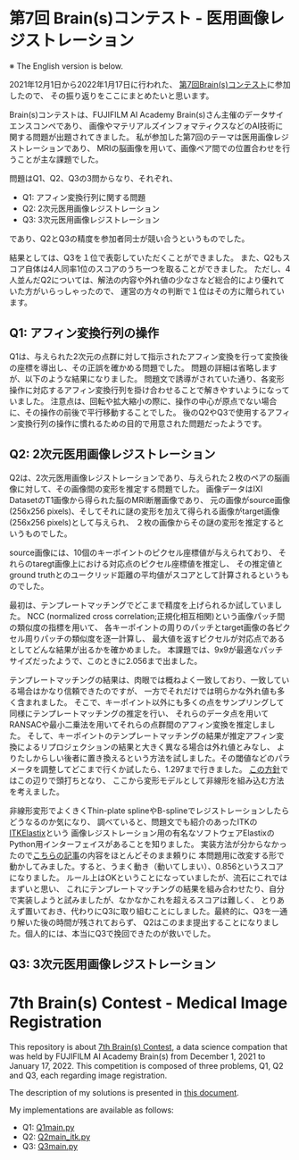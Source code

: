 # 第7回 Brain(s)コンテスト - 医用画像レジストレーション
※ The English version is below. 

2021年12月1日から2022年1月17日に行われた、
[第7回Brain(s)コンテスト](https://fujifilmdatasciencechallnge.mystrikingly.com/)に参加したので、
その振り返りをここにまとめたいと思います。

Brain(s)コンテストは、FUJIFILM AI Academy Brain(s)さん主催のデータサイエンスコンペであり、
画像やマテリアルズインフォマティクスなどのAI技術に関する問題が出題されてきました。
私が参加した第7回のテーマは医用画像レジストレーションであり、
MRIの脳画像を用いて、画像ペア間での位置合わせを行うことが主な課題でした。

問題はQ1、Q2、Q3の3問からなり、それぞれ、
- Q1: アフィン変換行列に関する問題
- Q2: 2次元医用画像レジストレーション
- Q3: 3次元医用画像レジストレーション

であり、Q2とQ3の精度を参加者同士が競い合うというものでした。

結果としては、Q3を１位で表彰していただくことができました。
また、Q2もスコア自体は4人同率1位のスコアのうち一つを取ることができました。
ただし、4人並んだQ2については、解法の内容や外れ値の少なさなど総合的により優れていた方がいらっしゃったので、
運営の方々の判断で１位はその方に贈られています。

## Q1: アフィン変換行列の操作
Q1は、与えられた2次元の点群に対して指示されたアフィン変換を行って変換後の座標を導出し、その正誤を確かめる問題でした。
問題の詳細は省略しますが、以下のような結果になりました。
問題文で誘導がされていた通り、各変形操作に対応するアフィン変換行列を掛け合わせることで解きやすいようになっていました。
注意点は、回転や拡大縮小の際に、操作の中心が原点でない場合に、その操作の前後で平行移動することでした。
後のQ2やQ3で使用するアフィン変換行列の操作に慣れるための目的で用意された問題だったようです。

## Q2: 2次元医用画像レジストレーション
Q2は、2次元医用画像レジストレーションであり、与えられた２枚のペアの脳画像に対して、その画像間の変形を推定する問題でした。
画像データはIXI DatasetのT1画像から得られた脳のMRI断層画像であり、
元の画像がsource画像(256x256 pixels)、そしてそれに謎の変形を加えて得られる画像がtarget画像(256x256 pixels)として与えられ、
２枚の画像からその謎の変形を推定するというものでした。

source画像には、10個のキーポイントのピクセル座標値が与えられており、
それらのtaregt画像上における対応点のピクセル座標値を推定し、
その推定値とground truthとのユークリッド距離の平均値がスコアとして計算されるというものでした。

最初は、テンプレートマッチングでどこまで精度を上げられるか試していました。
NCC (normalized cross correlation;正規化相互相関)という画像パッチ間の類似度の指標を用いて、
各キーポイントの周りのパッチとtarget画像の各ピクセル周りパッチの類似度を逐一計算し、
最大値を返すピクセルが対応点であるとしてどんな結果が出るかを確かめました。
本課題では、9x9が最適なパッチサイズだったようで、このときに2.056まで出ました。

テンプレートマッチングの結果は、肉眼では概ねよく一致しており、一致している場合はかなり信頼できたのですが、
一方でそれだけでは明らかな外れ値も多く含まれました。
そこで、キーポイント以外にも多くの点をサンプリングして同様にテンプレートマッチングの推定を行い、
それらのデータ点を用いてRANSACや最小二乗法を用いてそれらの点群間のアフィン変換を推定しました。
そして、キーポイントのテンプレートマッチングの結果が推定アフィン変換によるリプロジェクションの結果と大きく異なる場合は外れ値とみなし、
よりたしからしい後者に置き換えるという方法を試しました。その閾値などのパラメータを調整してどこまで行くか試したら、1.297まで行きました。
[この方針](https://github.com/teruyuki-yamasaki/Brains7_ImageRegistration/blob/main/code/Q2/mainQ2_mine.py)ではこの辺りで頭打ちとなり、
ここから変形モデルとして非線形を組み込む方法を考えました。

非線形変形でよくきくThin-plate splineやB-splineでレジストレーションしたらどうなるのか気になり、
調べていると、問題文でも紹介のあったITKの[ITKElastix](https://github.com/InsightSoftwareConsortium/ITKElastix)という
画像レジストレーション用の有名なソフトウェアElastixのPython用インターフェイスがあることを知りました。
実装方法が分からなかったので[こちらの記事](https://qiita.com/39MIFU/items/06aa11512937cae8f0a7)の内容をほとんどそのまま頼りに
本問題用に改変する形で動かしてみました。すると、うまく動き（動いてしまい）、0.856というスコアになりました。
ルール上はOKということになっていましたが、流石にこれではまずいと思い、
これにテンプレートマッチングの結果を組み合わせたり、自分で実装しようと試みましたが、なかなかこれを超えるスコアは難しく、
とりあえず置いておき、代わりにQ3に取り組むことにしました。最終的に、Q3を一通り解いた後の時間が残されておらず、
Q2はこのまま提出することになりました。個人的には、本当にQ3で挽回できたのが救いでした。

## Q3: 3次元医用画像レジストレーション




# 7th Brain(s) Contest - Medical Image Registration

This repository is about [7th Brain(s) Contest](https://fujifilmdatasciencechallnge.mystrikingly.com/), 
a data science compation that was held by FUJIFILM AI Academy Brain(s) 
from December 1, 2021 to January 17, 2022. 
This competition is composed of three problems, Q1, Q2 and Q3, each regarding image registration. 


The description of my solutions is presented in [this document](https://github.com/teruyuki-yamasaki/Brains7_ImageRegistration/blob/main/docs/brains7.pdf). 

My implementations are available as follows: 
- Q1: [Q1main.py](https://github.com/teruyuki-yamasaki/Brains7_ImageRegistration/blob/main/code/Q1/mainQ1.py)
- Q2: [Q2main_itk.py](https://github.com/teruyuki-yamasaki/Brains7_ImageRegistration/blob/main/code/Q2/mainQ2_itk.py)
- Q3: [Q3main.py](https://github.com/teruyuki-yamasaki/Brains7_ImageRegistration/blob/main/code/Q3/mainQ3.py)
